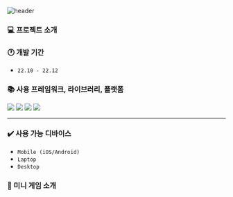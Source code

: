![header](https://capsule-render.vercel.app/api?type=waving&color=FF8A5C&height=200&section=header&text=Squid%20Game&fontSize=50)

### 💻 프로젝트 소개

### 🕐 개발 기간

- `22.10 - 22.12`

### 📚 사용 프레임워크, 라이브러리, 플랫폼

<div>
	<img src="https://img.shields.io/badge/Vue.js-4FC08D?style=flat&logo=Vue.js&logoColor=white" />
	<img src="https://img.shields.io/badge/Vuetify-1867C0?style=flat&logo=Vuetify&logoColor=white" />
	<img src="https://img.shields.io/badge/Vuetify-6F717D?style=flat&logo=Vue.js&logoColor=white" />
	<img src="https://img.shields.io/badge/Firebase-FFCA28?style=flat&logo=Firebase&logoColor=white" />
</div>

---

### ✔️ 사용 가능 디바이스

- `Mobile (iOS/Android)`
- `Laptop`
- `Desktop`

### 📌 미니 게임 소개
